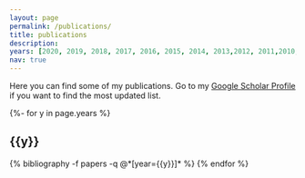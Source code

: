 ```yaml
---
layout: page
permalink: /publications/
title: publications
description: 
years: [2020, 2019, 2018, 2017, 2016, 2015, 2014, 2013,2012, 2011,2010,2009]
nav: true
---
```

<!-- _pages/publications.md -->
Here you can find some of my publications. Go to my [Google Scholar Profile](https://scholar.google.com/citations?user=fMTXxG8AAAAJ) if you want to find the most updated list.
<div class="publications">

{%- for y in page.years %}
  <h2 class="year">{{y}}</h2>
  {% bibliography -f papers -q @*[year={{y}}]* %}
{% endfor %}

</div>
